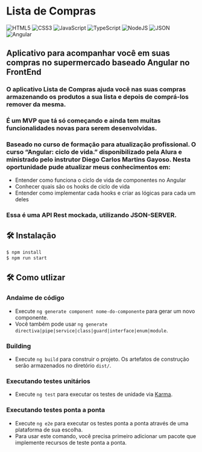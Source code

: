 # Lista de Compras

![HTML5](https://img.shields.io/badge/HTML5-E34F26?style=for-the-badge&logo=html5&logoColor=white) ![CSS3](https://img.shields.io/badge/CSS3-1572B6?style=for-the-badge&logo=css3&logoColor=white) ![JavaScript](https://img.shields.io/badge/JavaScript-F7DF1E?style=for-the-badge&logo=JavaScript&logoColor=white) ![TypeScript](https://img.shields.io/badge/TypeScript-007ACC?style=for-the-badge&logo=typescript&logoColor=white) ![NodeJS](https://img.shields.io/badge/Node.js-43853D?style=for-the-badge&logo=node.js&logoColor=white) ![JSON](https://img.shields.io/badge/JSON-black?style=for-the-badge&logo=JSON%20web%20tokens) ![Angular](https://img.shields.io/badge/Angular-DD0031?style=for-the-badge&logo=angular&logoColor=white)

## Aplicativo para acompanhar você em suas compras no supermercado baseado Angular no FrontEnd

### O aplicativo Lista de Compras ajuda você nas suas compras armazenando os produtos a sua lista e depois de comprá-los remover da mesma. 

### É um MVP que tá só começando e ainda tem muitas funcionalidades novas para serem desenvolvidas.

### Baseado no curso de formação para atualização profissional. O curso “Angular: ciclo de vida.” disponibilizado pela Alura e ministrado pelo instrutor Diego Carlos Martins Gayoso. Nesta oportunidade pude atualizar meus conhecimentos em:

* Entender como funciona o ciclo de vida de componentes no Angular
* Conhecer quais são os hooks de ciclo de vida
* Entender como implementar cada hooks e criar as lógicas para cada um deles

### Essa é uma API Rest mockada, utilizando JSON-SERVER.

## 🛠️ Instalação

```bash
$ npm install
$ npm run start
```

## 🛠️ Como utlizar

### Andaime de código

* Execute `ng generate component nome-do-componente` para gerar um novo componente.
* Você também pode usar `ng generate directiva|pipe|service|class|guard|interface|enum|module`.

### Building

* Execute `ng build` para construir o projeto. Os artefatos de construção serão armazenados no diretório `dist/`.

### Executando testes unitários

* Execute `ng test` para executar os testes de unidade via [Karma](https://karma-runner.github.io).

### Executando testes ponta a ponta

* Execute `ng e2e` para executar os testes ponta a ponta através de uma plataforma de sua escolha. 
* Para usar este comando, você precisa primeiro adicionar um pacote que implemente recursos de teste ponta a ponta.
